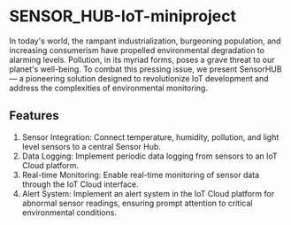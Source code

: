 # SENSOR_HUB-IoT-miniproject

In today's world, the rampant industrialization, burgeoning population, and increasing consumerism have propelled environmental degradation to alarming levels. Pollution, in its myriad forms, poses a grave threat to our planet's well-being. To combat this pressing issue, we present SensorHUB — a pioneering solution designed to revolutionize IoT development and address the complexities of environmental monitoring.

## Features

1.	Sensor Integration: Connect temperature, humidity, pollution, and light level sensors to a central Sensor Hub.
2.	Data Logging: Implement periodic data logging from sensors to an IoT Cloud platform.
3.	Real-time Monitoring: Enable real-time monitoring of sensor data through the IoT Cloud interface.
4.	Alert System: Implement an alert system in the IoT Cloud platform for abnormal sensor readings, ensuring prompt attention to critical environmental conditions.
